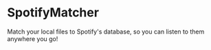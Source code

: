 # SpotifyMatcher
Match your local files to Spotify's database, so you can listen to them anywhere you go!

